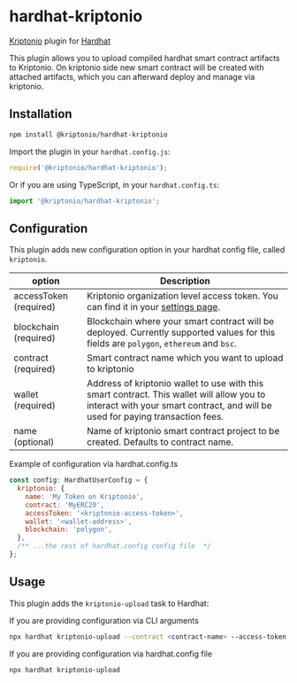 # hardhat-kriptonio

[Kriptonio](https://kriptonio.com/) plugin for [Hardhat](https://hardhat.org)

This plugin allows you to upload compiled hardhat smart contract artifacts to Kriptonio. On kriptonio side new smart contract will be created with attached artifacts, which you can afterward deploy and manage via kriptonio.

## Installation

```bash
npm install @kriptonio/hardhat-kriptonio
```

Import the plugin in your `hardhat.config.js`:

```js
require('@kriptonio/hardhat-kriptonio');
```

Or if you are using TypeScript, in your `hardhat.config.ts`:

```ts
import '@kriptonio/hardhat-kriptonio';
```

## Configuration

This plugin adds new configuration option in your hardhat config file, called `kriptonio`.

| option                 | Description                                                                                                                                                                 |
| ---------------------- | --------------------------------------------------------------------------------------------------------------------------------------------------------------------------- |
| accessToken (required) | Kriptonio organization level access token. You can find it in your [settings page](https://app.kriptonio.com/settings/access-tokens).                                       |
| blockchain (required)  | Blockchain where your smart contract will be deployed. Currently supported values for this fields are `polygon`, `ethereum` and `bsc`.                                      |
| contract (required)    | Smart contract name which you want to upload to kriptonio                                                                                                                   |
| wallet (required)      | Address of kriptonio wallet to use with this smart contract. This wallet will allow you to interact with your smart contract, and will be used for paying transaction fees. |
| name (optional)        | Name of kriptonio smart contract project to be created. Defaults to contract name.                                                                                          |

Example of configuration via hardhat.config.ts

```js
const config: HardhatUserConfig = {
  kriptonio: {
    name: 'My Token on Kriptonio',
    contract: 'MyERC20',
    accessToken: '<kriptonio-access-token>',
    wallet: '<wallet-address>',
    blockchain: 'polygon',
  },
  /** ...the rest of hardhat.config config file  */
};
```

## Usage

This plugin adds the `kriptonio-upload` task to Hardhat:

If you are providing configuration via CLI arguments

```bash
npx hardhat kriptonio-upload --contract <contract-name> --access-token <kriptonio-access-token> --wallet <wallet-address> --blockchain <blockchain-type, eg: polygon>
```

If you are providing configuration via hardhat.config file

```bash
npx hardhat kriptonio-upload
```
